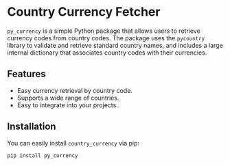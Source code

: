 # Country Currency Fetcher

`py_currency` is a simple Python package that allows users to retrieve currency codes from country codes. The package uses the `pycountry` library to validate and retrieve standard country names, and includes a large internal dictionary that associates country codes with their currencies.

## Features

- Easy currency retrieval by country code.
- Supports a wide range of countries.
- Easy to integrate into your projects.

## Installation

You can easily install `country_currency` via pip:

```bash
pip install py_currency
